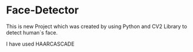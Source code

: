 # Face-Detector
This is new Project which was created by using Python and CV2 Library to detect human`s face.

I have used HAARCASCADE 
